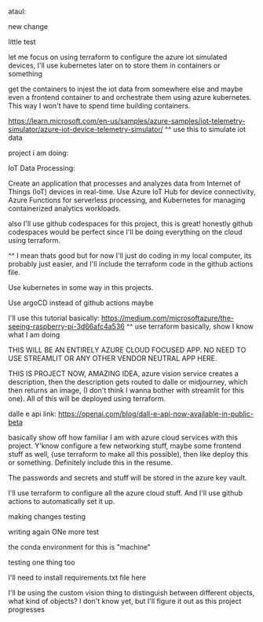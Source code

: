 
ataul:

new change

little test

let me focus on using terraform to configure the azure iot simulated devices, 
I'll use kubernetes later on to store them in containers or something

get the containers to injest the iot data from somewhere else and maybe even a frontend container
to and orchestrate them using azure kubernetes. This way I won't have to spend time building containers.

https://learn.microsoft.com/en-us/samples/azure-samples/iot-telemetry-simulator/azure-iot-device-telemetry-simulator/
^^ use this to simulate iot data

project i am doing:

IoT Data Processing:

Create an application that processes and analyzes data from Internet of Things (IoT) devices in real-time.
Use Azure IoT Hub for device connectivity, Azure Functions for serverless processing, and Kubernetes for managing containerized analytics workloads.





also I'll use github codespaces for this project, this is great!
honestly github codespaces would be perfect since I'll be doing everything on the cloud using terraform.

^^ I mean thats good but for now I'll just do coding in my local computer, its probably just easier, and I'll include the terraform code in the github actions file.


Use kubernetes in some way in this projects.

Use argoCD instead of github actions maybe



I'll use this tutorial basically: https://medium.com/microsoftazure/the-seeing-raspberry-pi-3d66afc4a536
^^ use terraform basically, show I know what I am doing



THIS WILL BE AN ENTIRELY AZURE CLOUD FOCUSED APP. NO NEED TO USE STREAMLIT OR ANY OTHER VENDOR NEUTRAL APP HERE.



THIS IS PROJECT NOW, AMAZING IDEA, azure vision service creates a description, then the description gets routed to dalle or midjourney, which then returns an image, (I don't think I wanna bother with streamlit for this one). All of this will be deployed using terraform.

dalle e api link: https://openai.com/blog/dall-e-api-now-available-in-public-beta



basically show off how familiar I am with azure cloud services with this project. Y'know configure a few networking stuff, maybe some frontend stuff as well, (use terraform to make all this possible), then like deploy this or something. Definitely include this in the resume.


The passwords and secrets and stuff will be stored in the azure key vault.


I'll use terraform to configure all the azure cloud stuff. And I'll use github actions to automatically set it up.

making changes testing

writing again
ONe more test

the conda environment for this is "machine"

testing one thing too

I'll need to install requirements.txt file here

I'll be using the custom vision thing to distinguish between different objects,
what kind of objects? I don't know yet, but I'll figure it out as this project 
progresses
